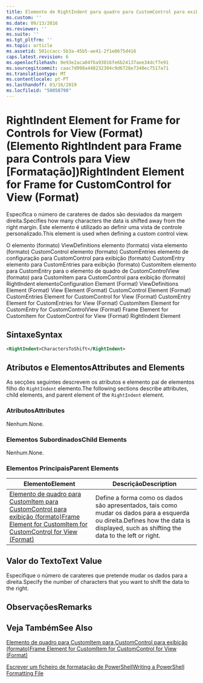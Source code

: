 ```yaml
---
title: Elemento de RightIndent para quadro para CustomControl para exibição (formato) | Documentos da Microsoft
ms.custom: ''
ms.date: 09/13/2016
ms.reviewer: ''
ms.suite: ''
ms.tgt_pltfrm: ''
ms.topic: article
ms.assetid: 501ccacc-5b3a-45b5-ae41-2f1e0675d416
caps.latest.revision: 6
ms.openlocfilehash: 0e93e2aca04f6a93016fe6b24137aee34dcf7e91
ms.sourcegitcommit: caac7d098a448232304c9d6728e7340ec7517a71
ms.translationtype: MT
ms.contentlocale: pt-PT
ms.lasthandoff: 03/16/2019
ms.locfileid: "58058798"
---
```

# <a name="rightindent-element-for-frame-for-customcontrol-for-view-format"></a><span data-ttu-id="bb82b-102">RightIndent Element for Frame for Controls for View (Format) (Elemento RightIndent para Frame para Controls para View [Formatação])</span><span class="sxs-lookup"><span data-stu-id="bb82b-102">RightIndent Element for Frame for CustomControl for View (Format)</span></span>

<span data-ttu-id="bb82b-103">Especifica o número de carateres de dados são desviados da margem direita.</span><span class="sxs-lookup"><span data-stu-id="bb82b-103">Specifies how many characters the data is shifted away from the right margin.</span></span> <span data-ttu-id="bb82b-104">Este elemento é utilizado ao definir uma vista de controle personalizado.</span><span class="sxs-lookup"><span data-stu-id="bb82b-104">This element is used when defining a custom control view.</span></span>

<span data-ttu-id="bb82b-105">O elemento (formato) ViewDefinitions elemento (formato) vista elemento (formato) CustomControl elemento (formato) CustomEntries elemento de configuração para CustomControl para exibição (formato) CustomEntry elemento para CustomEntries para exibição (formato) CustomItem elemento para CustomEntry para o elemento de quadro de CustomControlView (formato) para CustomItem para CustomControl para exibição (formato) RightIndent elemento</span><span class="sxs-lookup"><span data-stu-id="bb82b-105">Configuration Element (Format) ViewDefinitions Element (Format) View Element (Format) CustomControl Element (Format) CustomEntries Element for CustomControl for View (Format) CustomEntry Element for CustomEntries for View (Format) CustomItem Element for CustomEntry for CustomControlView (Format) Frame Element for CustomItem for CustomControl for View (Format) RightIndent Element</span></span>

## <a name="syntax"></a><span data-ttu-id="bb82b-106">Sintaxe</span><span class="sxs-lookup"><span data-stu-id="bb82b-106">Syntax</span></span>

```xml
<RightIndent>CharactersToShift</RightIndent>
```

## <a name="attributes-and-elements"></a><span data-ttu-id="bb82b-107">Atributos e Elementos</span><span class="sxs-lookup"><span data-stu-id="bb82b-107">Attributes and Elements</span></span>

<span data-ttu-id="bb82b-108">As secções seguintes descrevem os atributos e elemento pai de elementos filho do `RightIndent` elemento.</span><span class="sxs-lookup"><span data-stu-id="bb82b-108">The following sections describe attributes, child elements, and parent element of the `RightIndent` element.</span></span>

### <a name="attributes"></a><span data-ttu-id="bb82b-109">Atributos</span><span class="sxs-lookup"><span data-stu-id="bb82b-109">Attributes</span></span>

<span data-ttu-id="bb82b-110">Nenhum.</span><span class="sxs-lookup"><span data-stu-id="bb82b-110">None.</span></span>

### <a name="child-elements"></a><span data-ttu-id="bb82b-111">Elementos Subordinados</span><span class="sxs-lookup"><span data-stu-id="bb82b-111">Child Elements</span></span>

<span data-ttu-id="bb82b-112">Nenhum.</span><span class="sxs-lookup"><span data-stu-id="bb82b-112">None.</span></span>

### <a name="parent-elements"></a><span data-ttu-id="bb82b-113">Elementos Principais</span><span class="sxs-lookup"><span data-stu-id="bb82b-113">Parent Elements</span></span>

|<span data-ttu-id="bb82b-114">Elemento</span><span class="sxs-lookup"><span data-stu-id="bb82b-114">Element</span></span>|<span data-ttu-id="bb82b-115">Descrição</span><span class="sxs-lookup"><span data-stu-id="bb82b-115">Description</span></span>|
|-------------|-----------------|
|[<span data-ttu-id="bb82b-116">Elemento de quadro para CustomItem para CustomControl para exibição (formato)</span><span class="sxs-lookup"><span data-stu-id="bb82b-116">Frame Element for CustomItem for CustomControl for View (Format)</span></span>](./frame-element-for-customitem-for-customcontrol-for-view-format.md)|<span data-ttu-id="bb82b-117">Define a forma como os dados são apresentados, tais como mudar os dados para a esquerda ou direita.</span><span class="sxs-lookup"><span data-stu-id="bb82b-117">Defines how the data is displayed, such as shifting the data to the left or right.</span></span>|

## <a name="text-value"></a><span data-ttu-id="bb82b-118">Valor do Texto</span><span class="sxs-lookup"><span data-stu-id="bb82b-118">Text Value</span></span>

<span data-ttu-id="bb82b-119">Especifique o número de carateres que pretende mudar os dados para a direita.</span><span class="sxs-lookup"><span data-stu-id="bb82b-119">Specify the number of characters that you want to shift the data to the right.</span></span>

## <a name="remarks"></a><span data-ttu-id="bb82b-120">Observações</span><span class="sxs-lookup"><span data-stu-id="bb82b-120">Remarks</span></span>

## <a name="see-also"></a><span data-ttu-id="bb82b-121">Veja Também</span><span class="sxs-lookup"><span data-stu-id="bb82b-121">See Also</span></span>

[<span data-ttu-id="bb82b-122">Elemento de quadro para CustomItem para CustomControl para exibição (formato)</span><span class="sxs-lookup"><span data-stu-id="bb82b-122">Frame Element for CustomItem for CustomControl for View (Format)</span></span>](./frame-element-for-customitem-for-customcontrol-for-view-format.md)

[<span data-ttu-id="bb82b-123">Escrever um ficheiro de formatação de PowerShell</span><span class="sxs-lookup"><span data-stu-id="bb82b-123">Writing a PowerShell Formatting File</span></span>](./writing-a-powershell-formatting-file.md)
